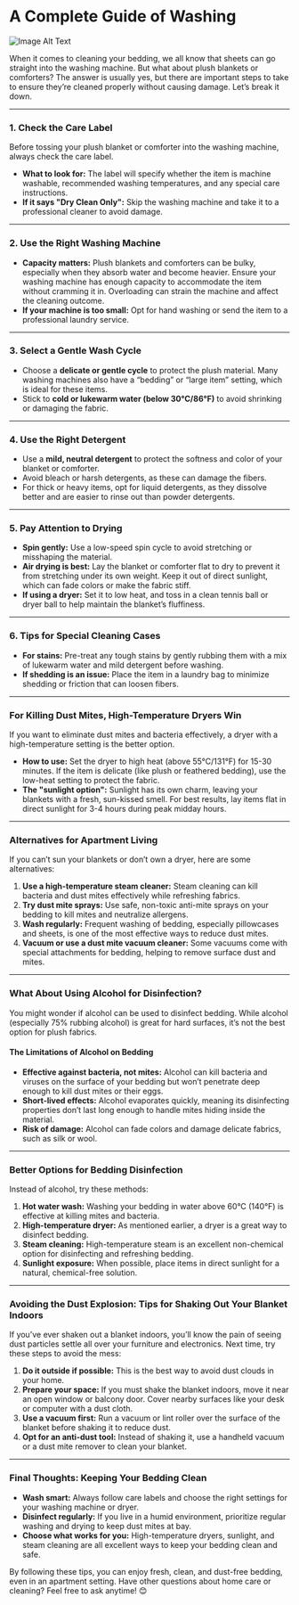 # A Complete Guide of Washing

![Image Alt Text](https://chezeng.github.io/Media/WhatIAM/2024/how_to_wash.png)

When it comes to cleaning your bedding, we all know that sheets can go straight into the washing machine. But what about plush blankets or comforters? The answer is usually yes, but there are important steps to take to ensure they’re cleaned properly without causing damage. Let’s break it down.

---

### **1. Check the Care Label**

Before tossing your plush blanket or comforter into the washing machine, always check the care label.

- **What to look for:** The label will specify whether the item is machine washable, recommended washing temperatures, and any special care instructions.
- **If it says "Dry Clean Only":** Skip the washing machine and take it to a professional cleaner to avoid damage.

---

### **2. Use the Right Washing Machine**

- **Capacity matters:** Plush blankets and comforters can be bulky, especially when they absorb water and become heavier. Ensure your washing machine has enough capacity to accommodate the item without cramming it in. Overloading can strain the machine and affect the cleaning outcome.
- **If your machine is too small:** Opt for hand washing or send the item to a professional laundry service.

---

### **3. Select a Gentle Wash Cycle**

- Choose a **delicate or gentle cycle** to protect the plush material. Many washing machines also have a “bedding” or “large item” setting, which is ideal for these items.
- Stick to **cold or lukewarm water (below 30°C/86°F)** to avoid shrinking or damaging the fabric.

---

### **4. Use the Right Detergent**

- Use a **mild, neutral detergent** to protect the softness and color of your blanket or comforter.
- Avoid bleach or harsh detergents, as these can damage the fibers.
- For thick or heavy items, opt for liquid detergents, as they dissolve better and are easier to rinse out than powder detergents.

---

### **5. Pay Attention to Drying**

- **Spin gently:** Use a low-speed spin cycle to avoid stretching or misshaping the material.
- **Air drying is best:** Lay the blanket or comforter flat to dry to prevent it from stretching under its own weight. Keep it out of direct sunlight, which can fade colors or make the fabric stiff.
- **If using a dryer:** Set it to low heat, and toss in a clean tennis ball or dryer ball to help maintain the blanket’s fluffiness.

---

### **6. Tips for Special Cleaning Cases**

- **For stains:** Pre-treat any tough stains by gently rubbing them with a mix of lukewarm water and mild detergent before washing.
- **If shedding is an issue:** Place the item in a laundry bag to minimize shedding or friction that can loosen fibers.

---

### **For Killing Dust Mites, High-Temperature Dryers Win**

If you want to eliminate dust mites and bacteria effectively, a dryer with a high-temperature setting is the better option.

- **How to use:** Set the dryer to high heat (above 55°C/131°F) for 15-30 minutes. If the item is delicate (like plush or feathered bedding), use the low-heat setting to protect the fabric.
- **The "sunlight option":** Sunlight has its own charm, leaving your blankets with a fresh, sun-kissed smell. For best results, lay items flat in direct sunlight for 3-4 hours during peak midday hours.

---

### **Alternatives for Apartment Living**

If you can’t sun your blankets or don’t own a dryer, here are some alternatives:

1. **Use a high-temperature steam cleaner:** Steam cleaning can kill bacteria and dust mites effectively while refreshing fabrics.
2. **Try dust mite sprays:** Use safe, non-toxic anti-mite sprays on your bedding to kill mites and neutralize allergens.
3. **Wash regularly:** Frequent washing of bedding, especially pillowcases and sheets, is one of the most effective ways to reduce dust mites.
4. **Vacuum or use a dust mite vacuum cleaner:** Some vacuums come with special attachments for bedding, helping to remove surface dust and mites.

---

### **What About Using Alcohol for Disinfection?**

You might wonder if alcohol can be used to disinfect bedding. While alcohol (especially 75% rubbing alcohol) is great for hard surfaces, it’s not the best option for plush fabrics.

#### **The Limitations of Alcohol on Bedding**

- **Effective against bacteria, not mites:** Alcohol can kill bacteria and viruses on the surface of your bedding but won’t penetrate deep enough to kill dust mites or their eggs.
- **Short-lived effects:** Alcohol evaporates quickly, meaning its disinfecting properties don’t last long enough to handle mites hiding inside the material.
- **Risk of damage:** Alcohol can fade colors and damage delicate fabrics, such as silk or wool.

---

### **Better Options for Bedding Disinfection**

Instead of alcohol, try these methods:

1. **Hot water wash:** Washing your bedding in water above 60°C (140°F) is effective at killing mites and bacteria.
2. **High-temperature dryer:** As mentioned earlier, a dryer is a great way to disinfect bedding.
3. **Steam cleaning:** High-temperature steam is an excellent non-chemical option for disinfecting and refreshing bedding.
4. **Sunlight exposure:** When possible, place items in direct sunlight for a natural, chemical-free solution.

---

### **Avoiding the Dust Explosion: Tips for Shaking Out Your Blanket Indoors**

If you’ve ever shaken out a blanket indoors, you’ll know the pain of seeing dust particles settle all over your furniture and electronics. Next time, try these steps to avoid the mess:

1. **Do it outside if possible:** This is the best way to avoid dust clouds in your home.
2. **Prepare your space:** If you must shake the blanket indoors, move it near an open window or balcony door. Cover nearby surfaces like your desk or computer with a dust cloth.
3. **Use a vacuum first:** Run a vacuum or lint roller over the surface of the blanket before shaking it to reduce dust.
4. **Opt for an anti-dust tool:** Instead of shaking it, use a handheld vacuum or a dust mite remover to clean your blanket.

---

### **Final Thoughts: Keeping Your Bedding Clean**

- **Wash smart:** Always follow care labels and choose the right settings for your washing machine or dryer.
- **Disinfect regularly:** If you live in a humid environment, prioritize regular washing and drying to keep dust mites at bay.
- **Choose what works for you:** High-temperature dryers, sunlight, and steam cleaning are all excellent ways to keep your bedding clean and safe.

By following these tips, you can enjoy fresh, clean, and dust-free bedding, even in an apartment setting. Have other questions about home care or cleaning? Feel free to ask anytime! 😊
